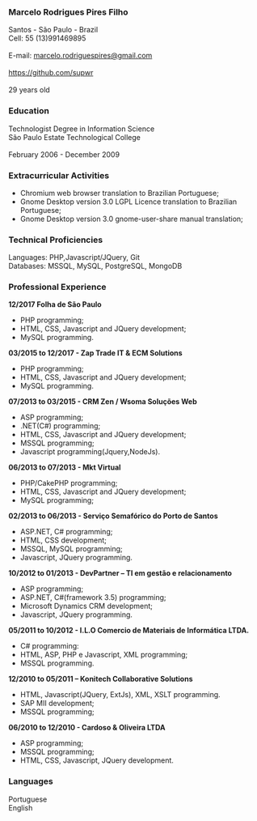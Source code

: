 ### Marcelo Rodrigues Pires Filho

Santos - São Paulo - Brazil
<br>Cell: 55 (13)991469895</br>
<br>E-mail: marcelo.rodriguespires@gmail.com</br>
<br>https://github.com/supwr</br>
<br>29 years old</br>

### Education

Technologist Degree in Information Science
<br>São Paulo Estate Technological College</br>
<br>February 2006 - December 2009</br>

### Extracurricular Activities

* Chromium web browser translation to Brazilian Portuguese;
* Gnome Desktop version 3.0 LGPL Licence translation to Brazilian Portuguese;
* Gnome Desktop version 3.0 gnome-user-share manual translation; 
 
### Technical Proficiencies

Languages: PHP,Javascript/JQuery, Git
<br>Databases: MSSQL, MySQL, PostgreSQL, MongoDB</br>

### Professional Experience

**12/2017 Folha de São Paulo**

* PHP programming; 
* HTML, CSS, Javascript and JQuery development; 
* MySQL programming.

**03/2015 to 12/2017 - Zap Trade IT & ECM Solutions**

* PHP programming; 
* HTML, CSS, Javascript and JQuery development; 
* MySQL programming.


**07/2013 to 03/2015 - CRM Zen / Wsoma Soluções Web**

* ASP programming;
* .NET(C#) programming; 
* HTML, CSS, Javascript and JQuery development;  
* MSSQL programming;
* Javascript programming(Jquery,NodeJs). 


**06/2013 to 07/2013 - Mkt Virtual**

* PHP/CakePHP programming; 
* HTML, CSS, Javascript and JQuery development;  
* MySQL programming; 
 

**02/2013 to 06/2013 - Serviço Semafórico do Porto de Santos** 

* ASP.NET, C# programming; 
* HTML, CSS development;
* MSSQL, MySQL programming;
* Javascript, JQuery programming. 
 

**10/2012 to 01/2013 - DevPartner – TI em gestão e relacionamento**

* ASP programming; 
* ASP.NET, C#(framework 3.5) programming; 
* Microsoft Dynamics CRM development; 
* Javascript, JQuery programming. 
 
**05/2011 to 10/2012 - I.L.O Comercio de Materiais de Informática LTDA.**

* C# programming:
* HTML, ASP, PHP e Javascript, XML programming;
* MSSQL programming.

**12/2010 to 05/2011 – Konitech Collaborative Solutions**

* HTML, Javascript(JQuery, ExtJs), XML, XSLT programming.
* SAP MII development;
* MSSQL programming;

**06/2010 to 12/2010 - Cardoso & Oliveira LTDA**

* ASP programming;
* MSSQL programming;
* HTML, CSS, Javascript, JQuery development.

### Languages

Portuguese
<br>English</br>
